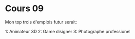 # Cours 09 

Mon top trois d'emplois futur serait:

1: Animateur 3D
2: Game disigner
3: Photographe professionel
